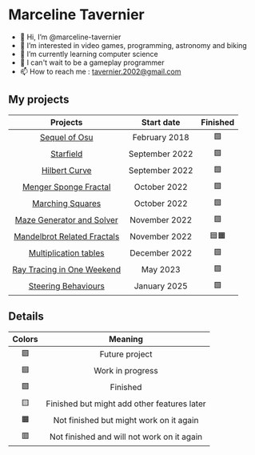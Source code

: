 # Marceline Tavernier

- 👋 Hi, I’m @marceline-tavernier
- 👀 I’m interested in video games, programming, astronomy and biking
- 🌱 I’m currently learning computer science
- 💞️ I can't wait to be a gameplay programmer
- 📫 How to reach me : tavernier.2002@gmail.com

## My projects

| Projects | Start date | Finished |
| :---: | :---: | :---: |
| [Sequel of Osu](https://github.com/marceline-tavernier/sequel-osu) | February 2018 | 🟩 |
| [Starfield](https://github.com/marceline-tavernier/starfield) | September 2022 | 🟩 |
| [Hilbert Curve](https://github.com/marceline-tavernier/hilbert-curve) | September 2022 | 🟩 | <!-- 3D -->
| [Menger Sponge Fractal](https://github.com/marceline-tavernier/menger-sponge-fractal) | October 2022 | 🟩 |
| [Marching Squares](https://github.com/marceline-tavernier/marching-squares) | October 2022 | 🟩 | <!-- 3D -->
| [Maze Generator and Solver](https://github.com/marceline-tavernier/maze-generator-solver) | November 2022 | 🟩 |
| [Mandelbrot Related Fractals](https://github.com/marceline-tavernier/mandelbrot-related-fractals) | November 2022 | 🟦🟧 |
| [Multiplication tables](https://github.com/marceline-tavernier/multiplication-tables) | December 2022 | 🟩 |
| [Ray Tracing in One Weekend](https://github.com/marceline-tavernier/ray-tracing-weekend) | May 2023 | 🟩 | <!-- GPU -->
| [Steering Behaviours](https://github.com/marceline-tavernier/steering-behaviours) | January 2025 | 🟩 |

## Details

| Colors | Meaning |
| :---: | :---: |
| 🟪 | Future project |
| 🟦 | Work in progress |
| 🟩 | Finished |
| 🟨 | Finished but might add other features later |
| 🟧 | Not finished but might work on it again |
| 🟥 | Not finished and will not work on it again |

